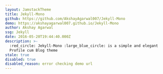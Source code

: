 ```yaml
---
layout: JamstackTheme
title: Jekyll-Mono
github: https://github.com/AkshayAgarwal007/Jekyll-Mono
demo: https://akshayagarwal007.github.io/Jekyll-Mono
author: Akshay Agarwal
ssg: Jekyll
date: 2016-05-20T19:44:40.000Z
description: >-
  :red_circle: Jekyll-Mono :large_blue_circle: is a simple and elegant GitHub
  Profile cum Blog theme
stale: true
disabled: true
disabled_reason: error checking demo url
---
```

